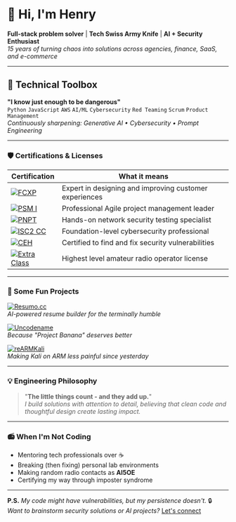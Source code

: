 # 👋 Hi, I'm Henry 

**Full-stack problem solver** | **Tech Swiss Army Knife** | **AI + Security Enthusiast**  
*15 years of turning chaos into solutions across agencies, finance, SaaS, and e-commerce*

---

## 🔧 Technical Toolbox

**"I know just enough to be dangerous"**  
`Python` `JavaScript` `AWS` `AI/ML` `Cybersecurity` `Red Teaming` `Scrum` `Product Management`  
*Continuously sharpening: Generative AI • Cybersecurity • Prompt Engineering*

---

### 🛡️ Certifications & Licenses

| Certification | What it means |
|--------------|---------------|
| [![FCXP](https://img.shields.io/badge/Forrester-CX_Pro-55C382?logo=forrester)](https://www.forrester.com) | Expert in designing and improving customer experiences |
| [![PSM I](https://img.shields.io/badge/Scrum.org-PSM-127C92)](https://www.scrum.org) | Professional Agile project management leader |
| [![PNPT](https://img.shields.io/badge/TCM_Security-PNPT-D80750)](https://certifications.tcm-sec.com/pnpt/) | Hands-on network security testing specialist |
| [![ISC2 CC](https://img.shields.io/badge/ISC²-CC-468245)](https://www.isc2.org) | Foundation-level cybersecurity professional |
| [![CEH](https://img.shields.io/badge/EC_Council-CEH-D63D32)](https://www.eccouncil.org) | Certified to find and fix security vulnerabilities |
| [![Extra Class](https://img.shields.io/badge/FCC-Extra_Class_Radio_Operator-2C76D6?logo=fcc)](https://www.fcc.gov) | Highest level amateur radio operator license |

---

### 🚀 Some Fun Projects

[![Resumo.cc](https://img.shields.io/badge/AI-Resumo.cc-4B0082?logo=openai)](https://resumo.cc)  
*AI-powered resume builder for the terminally humble*

[![Uncodename](https://img.shields.io/badge/Web-Uncodename.com-2C3E50?logo=next.js)](https://uncodename.com)  
*Because "Project Banana" deserves better*

[![reARMKali](https://img.shields.io/badge/Kali-reARMKali-557C94?logo=kalilinux)](https://github.com/henrykobutra/reARMKali)  
*Making Kali on ARM less painful since yesterday*

---

### 💡 Engineering Philosophy

> "**The little things count - and they add up.**"  
> *I build solutions with attention to detail, believing that clean code and thoughtful design create lasting impact.*

---

### 📻 When I'm Not Coding

- Mentoring tech professionals over ☕  
- Breaking (then fixing) personal lab environments  
- Making random radio contacts as **AI5OE**  
- Certifying my way through imposter syndrome

---

**P.S.** *My code might have vulnerabilities, but my persistence doesn't.* 🔒  
*Want to brainstorm security solutions or AI projects?* [Let's connect](https://linkedin.com/in/henrykobutra)
